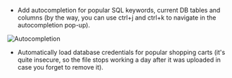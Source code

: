 - Add autocompletion for popular SQL keywords, current DB tables and columns (by the way, you can use ctrl+j and ctrl+k to navigate in the autocompletion pop-up).

![Autocompletion](https://dl.dropboxusercontent.com/u/608214/scrn/1367657021.png)

- Automatically load database credentials for popular shopping carts (it's quite insecure, so the file stops working a day after it was uploaded in case you forget to remove it).

